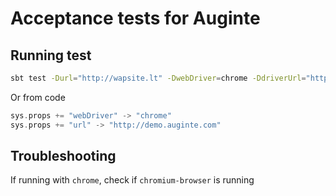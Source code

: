 Acceptance tests for Auginte
============================

Running test
-------------

```sh
sbt test -Durl="http://wapsite.lt" -DwebDriver=chrome -DdriverUrl="http://127.0.0.1:9515" -DchromePath="/usr/bin/chromium-browser"
```

Or from code
```scala
sys.props += "webDriver" -> "chrome"
sys.props += "url" -> "http://demo.auginte.com"
```

Troubleshooting
---------------

If running with `chrome`, check if `chromium-browser` is running